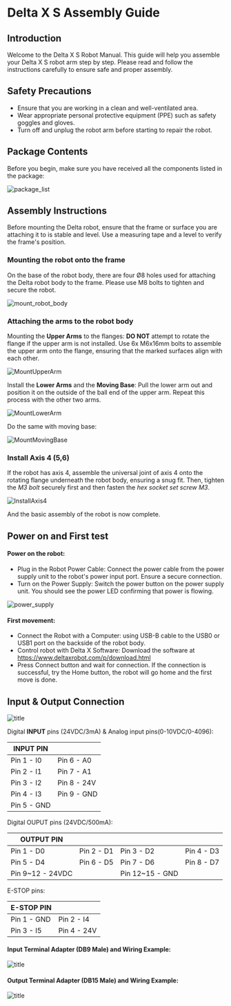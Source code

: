 # Delta X S Assembly Guide

## Introduction

Welcome to the Delta X S Robot Manual. This guide will help you assemble your Delta X S robot arm step by step. Please read and follow the instructions carefully to ensure safe and proper assembly.

## Safety Precautions

* Ensure that you are working in a clean and well-ventilated area.
* Wear appropriate personal protective equipment (PPE) such as safety goggles and gloves.
* Turn off and unplug the robot arm before starting to repair the robot.

## Package Contents

Before you begin, make sure you have received all the components listed in the package:

![package_list](https://raw.githubusercontent.com/deltaxrobot/Delta-X-Docs/master/docs/images/assembly/xs_v5/part_list.png)

## Assembly Instructions

Before mounting the Delta robot, ensure that the frame or surface you are attaching it to is stable and level. Use a measuring tape and a level to verify the frame's position. 

### Mounting the robot onto the frame

On the base of the robot body, there are four Ø8 holes used for attaching the Delta robot body to the frame. Please use M8 bolts to tighten and secure the robot.

![mount_robot_body](https://raw.githubusercontent.com/deltaxrobot/Delta-X-Docs/master/docs/images/assembly/xs_v5/BodyToFrame2.png)

### Attaching the arms to the robot body

Mounting the **Upper Arms** to the flanges: **DO NOT** attempt to rotate the flange if the upper arm is not installed. Use 6x M6x16mm bolts to assemble the upper arm onto the flange, ensuring that the marked surfaces align with each other.

![MountUpperArm](https://raw.githubusercontent.com/deltaxrobot/Delta-X-Docs/master/docs/images/assembly/xs_v5/MountUpperArm_sliced.png)

Install the **Lower Arms** and the **Moving Base**: Pull the lower arm out and position it on the outside of the ball end of the upper arm. Repeat this process with the other two arms.

![MountLowerArm](https://raw.githubusercontent.com/deltaxrobot/Delta-X-Docs/master/docs/images/assembly/xs_v5/MountLowerArm_sliced.png)

Do the same with moving base:

![MountMovingBase](https://raw.githubusercontent.com/deltaxrobot/Delta-X-Docs/master/docs/images/assembly/xs_v5/MountMovingBase_slice.png)

### Install Axis 4 (5,6)

If the robot has axis 4, assemble the universal joint of axis 4 onto the rotating flange underneath the robot body, ensuring a snug fit. Then, tighten the *M3 bolt* securely first and then fasten the *hex socket set screw M3*.

![InstallAxis4](https://raw.githubusercontent.com/deltaxrobot/Delta-X-Docs/master/docs/images/assembly/xs_v5/InstallAxis4_2.png)

And the basic assembly of the robot is now complete.

## Power on and First test

#### Power on the robot:

* Plug in the Robot Power Cable: Connect the power cable from the power supply unit to the robot's power input port. Ensure a secure connection.
* Turn on the Power Supply: Switch the power button  on the power supply unit. You should see the power LED  confirming that power is flowing.

![power_supply](https://raw.githubusercontent.com/deltaxrobot/Delta-X-Docs/master/docs/images/assembly/xs_v5/DayNguon220V.png)

#### First movement:

* Connect the Robot with a Computer: using USB-B cable to the USB0 or USB1 port on the backside of the robot body.
* Control robot with Delta X Software: Download the software at https://www.deltaxrobot.com/p/download.html
* Press Connect button and wait for connection. If the connection is successful, try the Home button, the robot will go home and the first move is done.

## Input & Output Connection

![title](https://raw.githubusercontent.com/deltaxrobot/Delta-X-Docs/master/docs/images/XS_V5_Interface.png)

Digital **INPUT** pins (24VDC/3mA) & Analog input pins(0-10VDC/0-4096):

|INPUT PIN  |           |
|-----------|-----------|
|Pin 1 - I0 |Pin 6 - A0 |
|Pin 2 - I1 |Pin 7 - A1 |
|Pin 3 - I2 |Pin 8 - 24V|
|Pin 4 - I3 |Pin 9 - GND|
|Pin 5 - GND|           |

Digital OUPUT pins (24VDC/500mA):

|OUTPUT PIN |           |           |           |
|-----------|-----------|-----------|-----------|
|Pin 1 - D0 |Pin 2 - D1 |Pin 3 - D2 |Pin 4 - D3 |
|Pin 5 - D4 |Pin 6 - D5 |Pin 7 - D6 |Pin 8 - D7 |
|Pin 9~12 - 24VDC      ||Pin 12~15 - GND       ||

E-STOP pins:

|E-STOP PIN |           |
|-----------|-----------|
|Pin 1 - GND|Pin 2 - I4 |
|Pin 3 - I5 |Pin 4 - 24V|

#### Input Terminal Adapter (DB9 Male) and Wiring Example:

![title](https://raw.githubusercontent.com/deltaxrobot/Delta-X-Docs/master/docs/images/assembly/xs_v5/InputWiring.png)

#### Output Terminal Adapter (DB15 Male) and Wiring Example:

![title](https://raw.githubusercontent.com/deltaxrobot/Delta-X-Docs/master/docs/images/assembly/xs_v5/CustomOutput.png)